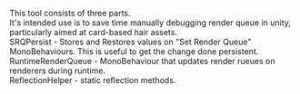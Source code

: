 This tool consists of three parts.  
It's intended use is to save time manually debugging render queue in unity, particularly aimed at card-based hair assets.  
SRQPersist - Stores and Restores values on "Set Render Queue" MonoBehaviours. This is useful to get the change done persistent.  
RuntimeRenderQueue - MonoBehaviour that updates render rueues on renderers during runtime.  
ReflectionHelper - static reflection methods.  

